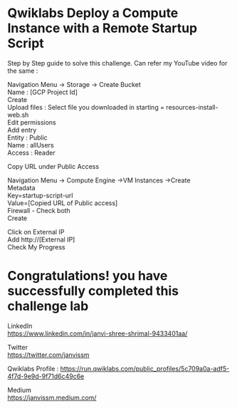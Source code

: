 # Qwiklabs Deploy a Compute Instance with a Remote Startup Script
Step by Step guide to solve this challenge. Can refer my YouTube video for the same :                

Navigation Menu -> Storage -> Create Bucket               
Name : [GCP Project Id]                     
Create                                                                              
Upload files : Select file you downloaded in starting = resources-install-web.sh                       
Edit permissions                             
Add entry                 
Entity : Public                       
Name  : allUsers                  
Access : Reader                        
 
Copy URL under Public Access                                 

Navigation Menu -> Compute Engine ->VM Instances ->Create                     
Metadata                             
Key=startup-script-url                       
Value=[Copied URL of Public access]                               
Firewall - Check both                   
Create                           

Click on External IP                    
Add http://[External IP]                      
Check My Progress      

# Congratulations! you have successfully completed this challenge lab

LinkedIn                           
https://www.linkedin.com/in/janvi-shree-shrimal-9433401aa/                                             

Twitter                               
https://twitter.com/janvissm                            

Qwiklabs Profile : https://run.qwiklabs.com/public_profiles/5c709a0a-adf5-4f7d-9e9d-9f71d6c49c6e                       

Medium                               
https://janvissm.medium.com/                          
